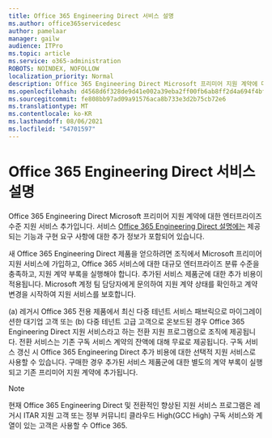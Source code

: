 ```yaml
---
title: Office 365 Engineering Direct 서비스 설명
ms.author: office365servicedesc
author: pamelaar
manager: gailw
audience: ITPro
ms.topic: article
ms.service: o365-administration
ROBOTS: NOINDEX, NOFOLLOW
localization_priority: Normal
description: Office 365 Engineering Direct Microsoft 프리미어 지원 계약에 대한 엔터프라이즈 수준 지원 서비스 추가입니다. 서비스 Office 365 Engineering Direct 설명에는 제공되는 기능과 구현 요구 사항에 대한 추가 정보가 포함되어 있습니다.
ms.openlocfilehash: d4568d6f328de9d41e002a39eba2ff00fb6ab8ff2d4a694f4bff43d2f2537943
ms.sourcegitcommit: fe808bb97ad09a91576aca8b733e3d2b75cb72e6
ms.translationtype: MT
ms.contentlocale: ko-KR
ms.lasthandoff: 08/06/2021
ms.locfileid: "54701597"
---
```

# <a name="office-365-engineering-direct-service-description"></a>Office 365 Engineering Direct 서비스 설명

Office 365 Engineering Direct Microsoft 프리미어 지원 계약에 대한 엔터프라이즈 수준 지원 서비스 추가입니다. 서비스 [Office 365 Engineering Direct 설명에는](https://github.com/MicrosoftDocs/OfficeDocs-O365ServiceDescriptions/blob/master/Office%20365%20Engineering%20Direct%20-%20Svc%20Desc%20(25mar2019).pdf) 제공되는 기능과 구현 요구 사항에 대한 추가 정보가 포함되어 있습니다.

새 Office 365 Engineering Direct 제품을 얻으하려면 조직에서 Microsoft 프리미어 지원 서비스에 가입하고, Office 365 서비스에 대한 대규모 엔터프라이즈 분류 수준을 충족하고, 지원 계약 부록을 실행해야 합니다. 추가된 서비스 제품군에 대한 추가 비용이 적용됩니다. Microsoft 계정 팀 담당자에게 문의하여 지원 계약 상태를 확인하고 계약 변경을 시작하여 지원 서비스를 보호합니다. 

(a) 레거시 Office 365 전용 제품에서 최신 다중 테넌트 서비스 패브릭으로 마이그레이션한 대기업 고객 또는 (b) 다중 테넌트 고급 고객으로 온보드된 경우 Office 365 Engineering Direct 지원 서비스라고 하는 전환 지원 프로그램으로 조직에 제공됩니다. 전환 서비스는 기존 구독 서비스 계약의 잔액에 대해 무료로 제공됩니다. 구독 서비스 갱신 시 Office 365 Engineering Direct 추가 비용에 대한 선택적 지원 서비스로 사용할 수 있습니다. 구매한 경우 추가된 서비스 제품군에 대한 별도의 계약 부록이 실행되고 기존 프리미어 지원 계약에 추가됩니다.

> [!NOTE]
> 현재 Office 365 Engineering Direct 및 전환적인 향상된 지원 서비스 프로그램은 레거시 ITAR 지원 고객 또는 정부 커뮤니티 클라우드 High(GCC High) 구독 서비스와 계열이 있는 고객은 사용할 수 Office 365.
